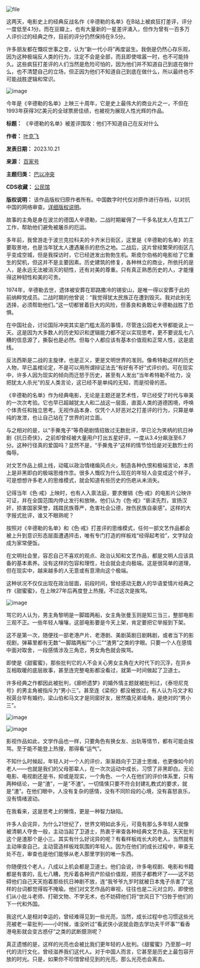![file](https://chinadigitaltimes.net/chinese/files/2023/10/image-1697884046167.png)


这两天，电影史上的经典反战名作《辛德勒的名单》在B站上被疯狂打差评，评分一度低至4.1分。而在豆瓣上，也有大量新的一星差评涌入，但作为曾有一百多万人评价过的经典之作，目前的评分仍然保持在9.5分。


许多朋友都在慨叹世事之变，认为“新一代小将”再度诞生。我倒是仍然心存乐观，因为这种极端反人类的行为，注定不会是全部，而且即使喧嚣一时，也不可能持久。这些疯狂打差评的人们当然是危险可怕的，因为他们并不知道自己到底在做什么，也不清楚自己的立场，但正因为他们不知道自己到底在做什么，所以最终也不可能战胜逻辑和常识。


![image](https://chinadigitaltimes.net/chinese/files/2023/10/post-701322-6533a90b63c49.)


今年是《辛德勒的名单》上映三十周年，它是史上最伟大的商业片之一，不但在1993年获得3亿美元的全球票房佳绩，也被视为展现人性光辉的作品。




**标题：** 《辛德勒的名单》被差评围攻：他们不知道自己在反对什么  

**作者：** [叶克飞](https://chinadigitaltimes.net/space/叶克飞)  

**发表日期：** 2023.10.21  

**来源：** [百家号](https://mbd.baidu.com/newspage/data/landingsuper?pageType=1&rs=3498333433&ruk=8D1bCUc5DgvRT9E1x4441Q&sShare=1&isBdboxFrom=1&sid_for_share=&urlext=%7B%22cuid%22:%22_Pvpa0asSaYtavicgaSGij8S-8gDuH8KYuvY8Yuk28_jivf_laHFi_ivWa5PfWP-IrHmA%22%7D&context=%7B%22nid%22:%22news_9943068767289281268%22,%22sourceFrom%22:%22landingShare%22%7D)  

**主题归类：** [巴以冲突](https://chinadigitaltimes.net/space/巴以冲突)  

**CDS收藏：** [公民馆](https://chinadigitaltimes.net/space/%E5%85%AC%E6%B0%91%E9%A6%86)  

**版权说明：** 该作品版权归原作者所有。中国数字时代仅对原作进行存档，以对抗中国的网络审查。[详细版权说明](https://chinadigitaltimes.net/chinese/copyright)。


故事的主角是身在波兰的德国人辛德勒，二战时期雇佣了一千多名犹太人在其工厂工作，帮助他们避免被屠杀的厄运。


多年前，我曾游走于波兰克拉科夫的卡齐米日街区，这里是《辛德勒的名单》的主要取景地，也是当年犹太人遭遇屠杀的悲伤之地。二战后，这片曾经繁荣的街区几乎变成空城，但是我探访时，它已经迸发出勃勃生机。斯皮尔伯格的电影给了它重生的契机，但这并不是主要因素。历史建筑的修复，各种林立的商业，所依托的是人，是永远无法被消灭的韧性，还有对美的尊重。只有真正熟悉历史的人，才能懂得这种韧性和美的可贵。


1974年，辛德勒去世，遗体被安葬在耶路撒冷的锡安山，是唯一得以安葬于此的前纳粹党成员。二战时期的他曾说：“我觉得犹太民族正在遭到毁灭。我对此别无选择，必须帮助他们。”这一切都冒着巨大的风险，但善良和勇敢让辛德勒战胜了恐惧。


在中国社会，讨论国际冲突其实是门槛太高的事情，尽管连公园老大爷都能说上一天。这是因为大多数人的历史知识和逻辑能力都不足以实现思考，更不要说乱七八糟的信息源了，撕裂也是必然。但每个人都应该有基本价值观和正常人性，这是底线。


反法西斯是二战的主旋律，也是正义，更是文明世界的准则。像希特勒这样的历史人物，早已盖棺论定，不是可以用所谓辩证法去“有好有不好”式评价的。可在现实中，许多人因为现实的倾向而迁怒于历史，甚至有人发出“当年希特勒不给力，没把犹太人杀光”的反人类言论，这已经不是单纯的无知，而是彻骨的恶。


《辛德勒的名单》作为经典电影，无论是主题还是艺术性，早已经受了时代与审美的一次次考验。它也早已超越犹太人和二战这一层面，直面人类的道德困境，呼唤个体责任和独立思考。无视作品本身、仅凭个人好恶对之打差评的行为，只算是单纯的发泄，也让自己站在了世界的对立面。


与之相对的是，以“手撕鬼子”等奇葩剧情招致过无数批评，早已沦为笑柄的抗日神剧《抗日奇侠》，之前却曾经被大量用户打出五星好评，一度从3.4分飙涨至6.7分。这种行径真的爱国吗？显然不是，“手撕鬼子”这样的情节恰恰是对无数烈士的侮辱。


对文艺作品上纲上线，动辄以政治情绪煽风点火，制造各种仇恨和极端言论，本质上是非黑即白的极端思维作祟。很多人慨叹为什么现在的年轻人会变成这个样子，可是想想许多老人的思维模式，就会知道有些历史的伤疤从未消失。


记得当年《色·戒》上映时，也有人入禀法庭，要求撤销《色·戒》的电影片公映许可证，并在全国范围内停止发行和放映。他们认为《色·戒》“亵渎先烈，宣扬汉奸，损害国家荣誉，践踏民族尊严，危害社会公德，挫伤民族自豪感”。这样的大字报式批评，谁又不眼熟呢？


按照对《辛德勒的名单》和《色·戒》打差评的思维模式，任何一部文艺作品都会被上升到意识形态层面遭遇抨击，唯有专门打造的样板戏“经得起考验”，文字狱会成为家常便饭。


在文明社会里，容忍自己不喜欢的观点、政治认知和文艺作品，都是文明人应该具备的基本素养。没有这样的包容和理性，社会就会走向极端。这是很简单的道理，但在现实中，越来越多的人无意或有意滑向这个极端。


这种状况不仅仅出现在政治层面，前段时间，曾经感动无数人的华语爱情片经典之作《甜蜜蜜》，在上映27年后再度登上热搜。不过这次是挨骂。


![image](https://chinadigitaltimes.net/chinese/files/2023/10/post-701322-6533a90b6b167.)


骂它的人认为，男主角黎明是一脚踏两船，女主角张曼玉则是知三当三，整部电影三观不正。一些年轻人嚷嚷，这部电影要是今天上架，肯定要把它举报到下架。


这不是第一次，随便找一部老港产片、老港剧、美剧英剧日剧韩剧，或者当下的影视剧，弹幕里都有无数“一脚踏两船”“小三”“渣男”之类的字眼。只要一个人在感情中面对取舍，一段感情涉及三角恋，男女角色就会挨骂。


即使是《甜蜜蜜》，那些批判它的人不会关心男女主角在大时代下的沉浮，在异乡互相取暖的底层故事，甚至连完整电影都没看过，就第一时间做起了卫道士。


许多经典之作都因此被批判，《廊桥遗梦》的婚外情主题就被批判过，《泰坦尼克号》的男主角被指斥为“男小三”。甚至连《梁祝》都没被放过，有人认为马文才和祝英台早有婚约，梁山伯和马文才是同窗好友，居然撬兄弟墙角，是绝对的“男小三”。


![image](https://chinadigitaltimes.net/chinese/files/2023/10/post-701322-6533a90b72c79.)


![image](https://chinadigitaltimes.net/chinese/files/2023/10/post-701322-6533a90b793e6.)


影视作品如此，文学作品也一样，只要角色有换女友、出轨等情节，都有可能会挨骂。至于能不能登上热搜，那得看“运气”。


不知什么时候起，年轻人对一个人的评价，渐渐趋向于卫道士思维，也更像如今的老人——也就是我们的父母那辈人，在一次次运动中成长，习惯了非黑即白。无论电影、电视剧还是书，抑或是现实，一个角色、一个人在他们的评价体系里，只有两种结论，一是“渣”，一是“不渣”。一切情愫只要不符合封建礼教式的要求，就是“渣”。在他们眼中，人没有复杂的感情，没有不同阶段的心境，没有喜怒哀乐，没有情绪波动。


在我看来，这是思考上的懒惰，更是一种智力缺陷。


许多人会诧异，为什么21世纪了，世界文明如此多元，可竟有那么多年轻人就像被清朝人夺舍一般，主动当起了卫道士，热衷于审查各种经典文艺作品，天天批判这个是渣那个是小三。其实有什么好诧异的呢？有看样板戏长大的老人，当然就有主动审查自己，主动营造样板戏氛围的年轻人。因为在他们的成长过程中，审查无处不在，审查也是他们能够从老人那里学到的唯一东西。


你随便找个老人，八成以上机会都是卫道士。他们会说，许多电视剧、电影和书籍都是有害的，乱七八糟，充斥着各种资产阶级价值观，把孩子都教坏了——这不妨碍他们自己天天抱着那些抗日神剧不放，连“我爷爷九岁时就被日本鬼子杀害了”这样的台词都觉得瑕不掩瑜。他们对文艺作品的审视，往往也是二元对立的，即使他们从小批斗老师、打砸文物、不学无术，也不妨碍他们将“世风日下”归咎于他们的下一代和外国。


我这代人是相对幸运的，曾经难得见到一些光亮，当然，成长过程中也习惯这些光亮被老一辈批判——小时候，谁没听过“看武侠小说就会跑去学功夫干坏事”“看香港电影就会变古惑仔”之类的武断臆测呢？


真正遗憾的是，这样的光亮也会被比我们更年轻的人批判。《甜蜜蜜》乃至那一时代的流行文化，曾经滋养我们这代人。对于中国人而言，它甚至是历史上最包容开放的时光。只是，如果你不珍惜曾经见到的光亮，那么光亮也会离去。


